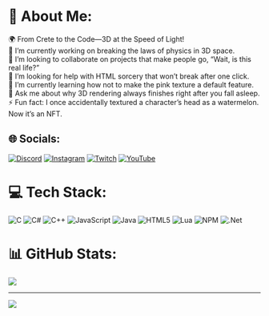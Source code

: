 # 💫 About Me:
🌍 From Crete to the Code—3D at the Speed of Light!<br>🔭 I’m currently working on breaking the laws of physics in 3D space.<br>👯 I’m looking to collaborate on projects that make people go, “Wait, is this real life?”<br>🤝 I’m looking for help with HTML sorcery that won’t break after one click.<br>🌱 I’m currently learning how not to make the pink texture a default feature.<br>💬 Ask me about why 3D rendering always finishes right after you fall asleep.<br>⚡ Fun fact: I once accidentally textured a character’s head as a watermelon. Now it’s an NFT.


## 🌐 Socials:
[![Discord](https://img.shields.io/badge/Discord-%237289DA.svg?logo=discord&logoColor=white)](https://discord.gg/discord.gg/arj4uMDWH8) [![Instagram](https://img.shields.io/badge/Instagram-%23E4405F.svg?logo=Instagram&logoColor=white)](https://instagram.com/jerryrebuilds) [![Twitch](https://img.shields.io/badge/Twitch-%239146FF.svg?logo=Twitch&logoColor=white)](https://twitch.tv/jerryrebuilds) [![YouTube](https://img.shields.io/badge/YouTube-%23FF0000.svg?logo=YouTube&logoColor=white)](https://youtube.com/@https://www.youtube.com/@jerryrebuilds) 

# 💻 Tech Stack:
![C](https://img.shields.io/badge/c-%2300599C.svg?style=flat&logo=c&logoColor=white) ![C#](https://img.shields.io/badge/c%23-%23239120.svg?style=flat&logo=csharp&logoColor=white) ![C++](https://img.shields.io/badge/c++-%2300599C.svg?style=flat&logo=c%2B%2B&logoColor=white) ![JavaScript](https://img.shields.io/badge/javascript-%23323330.svg?style=flat&logo=javascript&logoColor=%23F7DF1E) ![Java](https://img.shields.io/badge/java-%23ED8B00.svg?style=flat&logo=openjdk&logoColor=white) ![HTML5](https://img.shields.io/badge/html5-%23E34F26.svg?style=flat&logo=html5&logoColor=white) ![Lua](https://img.shields.io/badge/lua-%232C2D72.svg?style=flat&logo=lua&logoColor=white) ![NPM](https://img.shields.io/badge/NPM-%23CB3837.svg?style=flat&logo=npm&logoColor=white) ![.Net](https://img.shields.io/badge/.NET-5C2D91?style=flat&logo=.net&logoColor=white)
# 📊 GitHub Stats:
![](https://github-readme-stats.vercel.app/api/top-langs/?username=jrbmods&theme=gotham&hide_border=true&include_all_commits=false&count_private=false&layout=compact)

---
[![](https://visitcount.itsvg.in/api?id=jrbmods&icon=0&color=0)](https://visitcount.itsvg.in)

